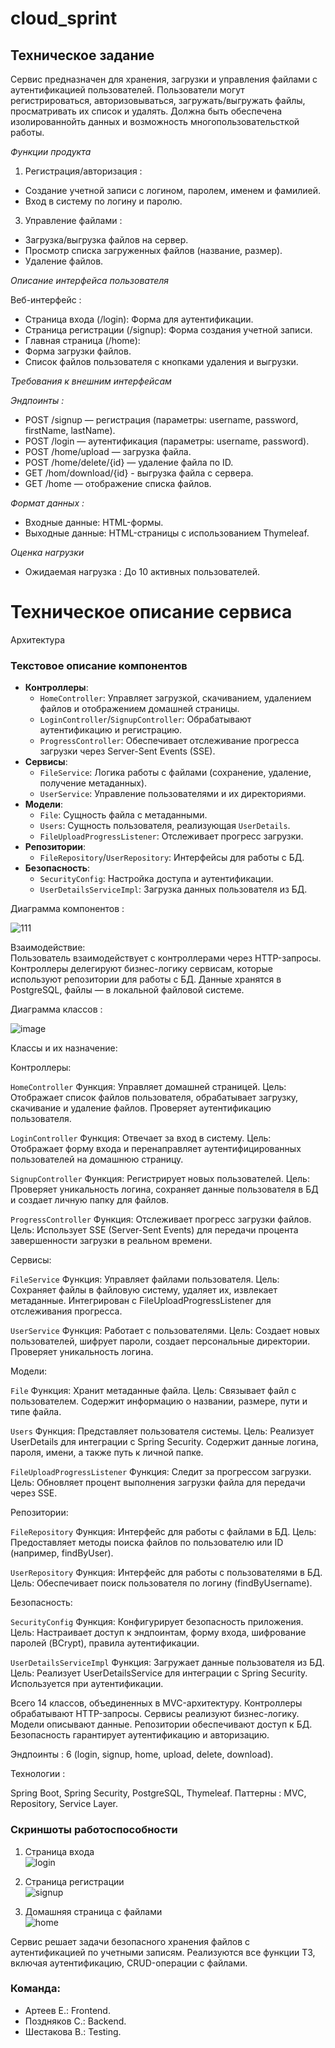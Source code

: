 # cloud_sprint

## Техническое задание
Сервис предназначен для хранения, загрузки и управления файлами с аутентификацией пользователей. 
Пользователи могут регистрироваться, авторизовываться, загружать/выгружать файлы, просматривать их список и удалять.
Должна быть обеспечена изолированнойть данных и возможность многопользовательсткой работы.

*Функции продукта*
1. Регистрация/авторизация :
   
- Создание учетной записи с логином, паролем, именем и фамилией.
- Вход в систему по логину и паролю.

3. Управление файлами :
   
- Загрузка/выгрузка файлов на сервер.
- Просмотр списка загруженных файлов (название, размер).
- Удаление файлов.

*Описание интерфейса пользователя*

Веб-интерфейс :

- Страница входа (/login): Форма для аутентификации.
- Страница регистрации (/signup): Форма создания учетной записи.
- Главная страница (/home):
- Форма загрузки файлов.
- Список файлов пользователя с кнопками удаления и выгрузки.

*Требования к внешним интерфейсам*

*Эндпоинты :*

- POST /signup — регистрация (параметры: username, password, firstName, lastName).
- POST /login — аутентификация (параметры: username, password).
- POST /home/upload — загрузка файла.
- POST /home/delete/{id} — удаление файла по ID.
- GET /hom/download/{id} - выгрузка файла с сервера.
- GET /home — отображение списка файлов.

*Формат данных :*

- Входные данные: HTML-формы.
- Выходные данные: HTML-страницы с использованием Thymeleaf.

*Оценка нагрузки*

- Ожидаемая нагрузка : До 10 активных пользователей.


# Техническое описание сервиса 

Архитектура

### Текстовое описание компонентов
- **Контроллеры**:
  - `HomeController`: Управляет загрузкой, скачиванием, удалением файлов и отображением домашней страницы.
  - `LoginController`/`SignupController`: Обрабатывают аутентификацию и регистрацию.
  - `ProgressController`: Обеспечивает отслеживание прогресса загрузки через Server-Sent Events (SSE).
- **Сервисы**:
  - `FileService`: Логика работы с файлами (сохранение, удаление, получение метаданных).
  - `UserService`: Управление пользователями и их директориями.
- **Модели**:
  - `File`: Сущность файла с метаданными.
  - `Users`: Сущность пользователя, реализующая `UserDetails`.
  - `FileUploadProgressListener`: Отслеживает прогресс загрузки.
- **Репозитории**:
  - `FileRepository`/`UserRepository`: Интерфейсы для работы с БД.
- **Безопасность**:
  - `SecurityConfig`: Настройка доступа и аутентификации.
  - `UserDetailsServiceImpl`: Загрузка данных пользователя из БД.

Диаграмма компонентов : 

![111](https://github.com/user-attachments/assets/4de51e19-06dc-4b36-8afb-47835306b28d)

Взаимодействие:  
Пользователь взаимодействует с контроллерами через HTTP-запросы. Контроллеры делегируют бизнес-логику сервисам, которые используют репозитории для работы с БД. Данные хранятся в PostgreSQL, файлы — в локальной файловой системе.

Диаграмма классов :

![image](https://github.com/user-attachments/assets/1eeae9a0-17ed-4cb3-8beb-00412d7f0114)

Классы и их назначение:

Контроллеры:

`HomeController`
Функция: Управляет домашней страницей.
Цель: Отображает список файлов пользователя, обрабатывает загрузку, скачивание и удаление файлов. Проверяет аутентификацию пользователя.

`LoginController`
Функция: Отвечает за вход в систему.
Цель: Отображает форму входа и перенаправляет аутентифицированных пользователей на домашнюю страницу.

`SignupController`
Функция: Регистрирует новых пользователей.
Цель: Проверяет уникальность логина, сохраняет данные пользователя в БД и создает личную папку для файлов.

`ProgressController`
Функция: Отслеживает прогресс загрузки файлов.
Цель: Использует SSE (Server-Sent Events) для передачи процента завершенности загрузки в реальном времени.

Сервисы:

`FileService`
Функция: Управляет файлами пользователя.
Цель: Сохраняет файлы в файловую систему, удаляет их, извлекает метаданные. Интегрирован с FileUploadProgressListener для отслеживания прогресса.

`UserService`
Функция: Работает с пользователями.
Цель: Создает новых пользователей, шифрует пароли, создает персональные директории. Проверяет уникальность логина.

Модели:

`File`
Функция: Хранит метаданные файла.
Цель: Связывает файл с пользователем. Содержит информацию о названии, размере, пути и типе файла.

`Users`
Функция: Представляет пользователя системы.
Цель: Реализует UserDetails для интеграции с Spring Security. Содержит данные логина, пароля, имени, а также путь к личной папке.

`FileUploadProgressListener`
Функция: Следит за прогрессом загрузки.
Цель: Обновляет процент выполнения загрузки файла для передачи через SSE.

Репозитории:

`FileRepository`
Функция: Интерфейс для работы с файлами в БД.
Цель: Предоставляет методы поиска файлов по пользователю или ID (например, findByUser).

`UserRepository`
Функция: Интерфейс для работы с пользователями в БД.
Цель: Обеспечивает поиск пользователя по логину (findByUsername).

Безопасность:

`SecurityConfig`
Функция: Конфигурирует безопасность приложения.
Цель: Настраивает доступ к эндпоинтам, форму входа, шифрование паролей (BCrypt), правила аутентификации.

`UserDetailsServiceImpl`
Функция: Загружает данные пользователя из БД.
Цель: Реализует UserDetailsService для интеграции с Spring Security. Используется при аутентификации.

Всего 14 классов, объединенных в MVC-архитектуру.
Контроллеры обрабатывают HTTP-запросы.
Сервисы реализуют бизнес-логику.
Модели описывают данные.
Репозитории обеспечивают доступ к БД.
Безопасность гарантирует аутентификацию и авторизацию.

Эндпоинты : 6 (login, signup, home, upload, delete, download).

Технологии :

Spring Boot, Spring Security, PostgreSQL, Thymeleaf.
Паттерны : MVC, Repository, Service Layer.

### Скриншоты работоспособности

1. Страница входа  
   ![login](https://github.com/user-attachments/assets/3c613176-885d-4152-97c3-7e508e2b2262)

2. Страница регистрации  
   ![signup](https://github.com/user-attachments/assets/a7deb37d-3c9b-4c38-85ab-fc7567256ae0)

3. Домашняя страница с файлами  
   ![home](https://github.com/user-attachments/assets/45f78987-d546-439c-b713-8d5548ddaadb)

Сервис решает задачи безопасного хранения файлов c аутентификацией по учетными записям. Реализуются все функции ТЗ, включая аутентификацию, CRUD-операции с файлами.

### Команда:  
- Артеев Е.: Frontend.  
- Поздняков С.: Backend.  
- Шестакова В.: Testing.  
